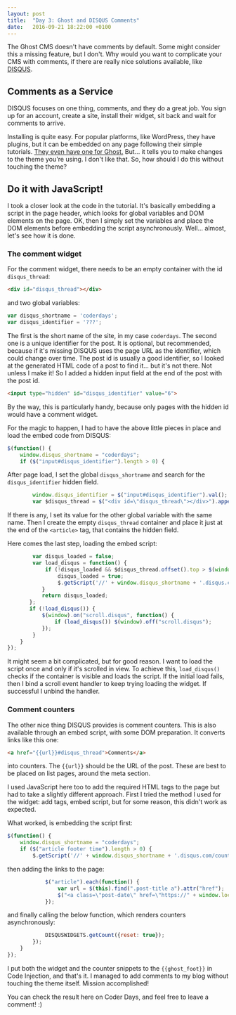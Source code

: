```yaml
---
layout: post
title:  "Day 3: Ghost and DISQUS Comments"
date:   2016-09-21 18:22:00 +0100
---
```

The Ghost CMS doesn't have comments by default. Some might consider this a missing feature, but I don't. Why would you want to complicate your CMS with comments, if there are really nice solutions available, like [DISQUS](https://disqus.com/).

## Comments as a Service
DISQUS focuses on one thing, comments, and they do a great job. You sign up for an account, create a site, install their widget, sit back and wait for comments to arrive.

Installing is quite easy. For popular platforms, like WordPress, they have plugins, but it can be embedded on any page following their simple tutorials. [They even have one for Ghost.](https://help.disqus.com/customer/portal/articles/1454924-ghost-installation-instructions) But... it tells you to make changes to the theme you're using. I don't like that. So, how should I do this without touching the theme?

## Do it with JavaScript!
I took a closer look at the code in the tutorial. It's basically embedding a script in the page header, which looks for global variables and DOM elements on the page. OK, then I simply set the variables and place the DOM elements before embedding the script asynchronously. Well... almost, let's see how it is done.

### The comment widget
For the comment widget, there needs to be an empty container with the id `disqus_thread`:

```html
<div id="disqus_thread"></div>
```

and two global variables:

```javascript
var disqus_shortname = 'coderdays';
var disqus_identifier = '???';
```

The first is the short name of the site, in my case `coderdays`. The second one is a unique identifier for the post. It is optional, but recommended, because if it's missing DISQUS uses the page URL as the identifier, which could change over time. The post id is usually a good identifier, so I looked at the generated HTML code of a post to find it... but it's not there. Not unless I make it! So I added a hidden input field at the end of the post with the post id.

```html
<input type="hidden" id="disqus_identifier" value="6">
```

By the way, this is particularly handy, because only pages with the hidden id would have a comment widget.

For the magic to happen, I had to have the above little pieces in place and load the embed code from DISQUS:

```javascript
$(function() {
    window.disqus_shortname = "coderdays";
    if ($("input#disqus_identifier").length > 0) {
```

After page load, I set the global `disqus_shortname` and search for the `disqus_identifier` hidden field.

```javascript
        window.disqus_identifier = $("input#disqus_identifier").val();
        var $disqus_thread = $("<div id=\"disqus_thread\"></div>").appendTo($("#disqus_identifier").closest("article"));
```

If there is any, I set its value for the other global variable with the same name. Then I create the empty `disqus_thread` container and place it just at the end of the `<article>` tag, that contains the hidden field.

Here comes the last step, loading the embed script:

```javascript
        var disqus_loaded = false;
        var load_disqus = function() {
            if (!disqus_loaded && $disqus_thread.offset().top > $(window).scrollTop() + $(window).height()) {
                disqus_loaded = true;
                $.getScript('//' + window.disqus_shortname + '.disqus.com/embed.js');
           }
           return disqus_loaded;
       };
       if (!load_disqus()) {
           $(window).on("scroll.disqus", function() {
               if (load_disqus()) $(window).off("scroll.disqus");
           });
        }
    }
});
```

It might seem a bit complicated, but for good reason. I want to load the script once and only if it's scrolled in view. To achieve this, `load_disqus()` checks if the container is visible and loads the script. If the initial load fails, then I bind a scroll event handler to keep trying loading the widget. If successful I unbind the handler.

### Comment counters

The other nice thing DISQUS provides is comment counters. This is also available through an embed script, with some DOM preparation. It converts links like this one:

```html
<a href="{{url}}#disqus_thread">Comments</a>
```

into counters. The `{{url}}` should be the URL of the post. These are best to be placed on list pages, around the meta section.

I used JavaScript here too to add the required HTML tags to the page but had to take a slightly different approach. First I tried the method I used for the widget: add tags, embed script, but for some reason, this didn't work as expected.

What worked, is embedding the script first:

```javascript
$(function() {
    window.disqus_shortname = "coderdays";
    if ($("article footer time").length > 0) {
        $.getScript('//' + window.disqus_shortname + '.disqus.com/count.js').done(function() {
```

then adding the links to the page:

```javascript
            $("article").each(function() {
                var url = $(this).find(".post-title a").attr("href");
                $("<a class=\"post-date\" href=\"https://" + window.location.hostname + url + "#disqus_thread\">Comments</a>").insertAfter($(this).find("footer time"));
            });
```

and finally calling the below function, which renders counters asynchronously:

```javascript
            DISQUSWIDGETS.getCount({reset: true});
        });
    }
});
```

I put both the widget and the counter snippets to the `{{ghost_foot}}` in Code Injection, and that's it. I managed to add comments to my blog without touching the theme itself. Mission accomplished!

You can check the result here on Coder Days, and feel free to leave a comment! :)
